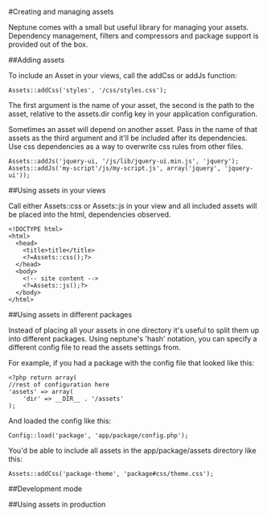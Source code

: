 #Creating and managing assets

Neptune comes with a small but useful library for managing your assets. Dependency management, filters and compressors and package support is provided out of the box.

##Adding assets

To include an Asset in your views, call the addCss or addJs function:

	Assets::addCss('styles', '/css/styles.css');


The first argument is the name of your asset, the second is the path to the asset, relative to the assets.dir config key in your application configuration.

Sometimes an asset will depend on another asset. Pass in the name of that assets as the third argument and it'll be included after its dependencies. Use css dependencies as a way to overwrite css rules from other files.

	Assets::addJs('jquery-ui, '/js/lib/jquery-ui.min.js', 'jquery');
	Assets::addJs('my-script'/js/my-script.js', array('jquery', 'jquery-ui'));

##Using assets in your views

Call either Assets::css or Assets::js in your view and all included assets will be placed into the html, dependencies observed.

	<!DOCTYPE html>
	<html>
	  <head>
		<title>title</title>
		<?=Assets::css();?>
	  </head>
	  <body>
		<!-- site content -->
		<?=Assets::js();?>
	  </body>
	</html>

##Using assets in different packages

Instead of placing all your assets in one directory it's useful to split them up into different packages. Using neptune's 'hash' notation, you can specify a different config file to read the assets settings from.

For example, if you had a package with the config file that looked like this:

	<?php return array(
	//rest of configuration here
	'assets' => array(
		'dir' => __DIR__ . '/assets'
	);

And loaded the config like this:

	Config::load('package', 'app/package/config.php');

You'd be able to include all assets in the app/package/assets directory like this:

	Assets::addCss('package-theme', 'package#css/theme.css');

##Development mode

##Using assets in production
